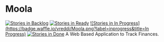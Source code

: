 # Moola
[![Stories in Backlog](https://badge.waffle.io/vreddi/Moola.png?label=backlog&title=Backlog)](https://waffle.io/vreddi/Moola)
[![Stories in Ready](https://badge.waffle.io/vreddi/Moola.png?label=ready&title=Ready)](https://waffle.io/vreddi/Moola)
[![Stories in In Progress](https://badge.waffle.io/vreddi/Moola.png?label=inprogress&title=In Progress)](https://waffle.io/vreddi/Moola)
[![Stories in Done](https://badge.waffle.io/vreddi/Moola.png?label=done&title=Done)](https://waffle.io/vreddi/Moola)
A Web Based Application to Track Finances. 
